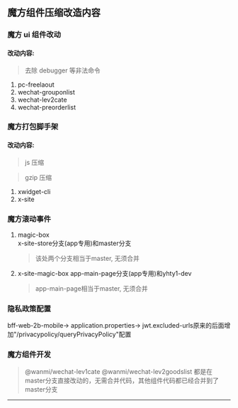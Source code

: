 ## 魔方组件压缩改造内容

### 魔方 ui 组件改动

#### 改动内容:

> 去除 debugger 等非法命令

1. pc-freelaout
2. wechat-grouponlist
3. wechat-lev2cate
4. wechat-preorderlist

### 魔方打包脚手架

#### 改动内容:

> js 压缩

> gzip 压缩

1. xwidget-cli
2. x-site

### 魔方滚动事件
1. magic-box  
    x-site-store分支(app专用)和master分支
    > 该处两个分支相当于master, 无须合并
2. x-site-magic-box 
    app-main-page分支(app专用)和yhty1-dev
    > app-main-page相当于master, 无须合并  

### 隐私政策配置
bff-web-2b-mobile-> application.properties-> jwt.excluded-urls原来的后面增加"/privacypolicy/queryPrivacyPolicy"配置 

### 魔方组件开发
> @wanmi/wechat-lev1cate 
> @wanmi/wechat-lev2goodslist 
都是在master分支直接改动的，无需合并代码，其他组件代码都已经合并到了master分支
---
